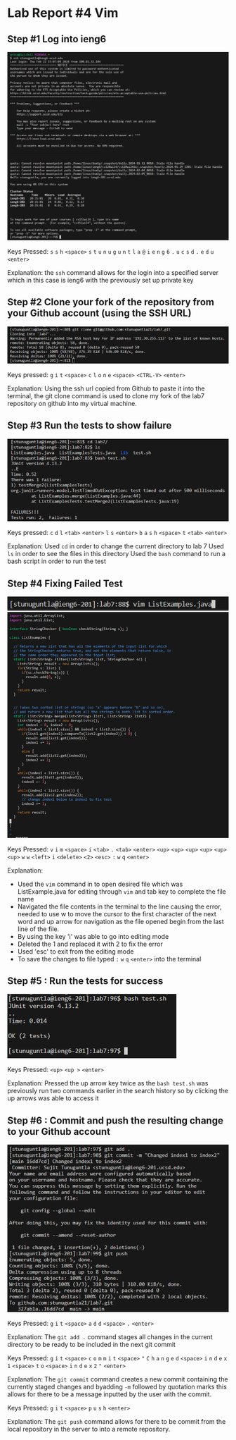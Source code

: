 # Lab Report #4 Vim #

## Step #1 Log into ieng6 ##

![Image](1.png)

Keys Pressed:
`s` `s` `h` `<space>` `s` `t` `u` `n` `u` `g` `u` `n` `t` `l` `a` `@` `i` `e` `n` `g` `6` `.` `u` `c` `s` `d` `.` `e` `d` `u` `<enter>` 

Explanation: the `ssh` command allows for the login into a specified server which in this case is ieng6 with the previously set up private key

## Step #2 Clone your fork of the repository from your Github account (using the SSH URL)
![Image](2.png)

Keys pressed:
`g` `i` `t` `<space>` `c` `l` `o` `n` `e` `<space>` `<CTRL-V>` `<enter>` 

Explanation: Using the ssh url copied from Github to paste it into the terminal, the git clone
command is used to clone my fork of the lab7 repository on github into my virtual machine.

## Step #3 Run the tests to show failure
![Image](3.png)

Keys pressed:
`c` `d` `l` `<tab>` `<enter>`
`l` `s` `<enter>`
`b` `a` `s` `h` `<space>`  `t` `<tab>` `<enter>`

Explanation:
Used `cd` in order to change the current directory to lab 7
Used `ls` in order to see the files in this directory
Used the `bash` command to run a bash script in order to run the test

## Step #4 Fixing Failed Test

![Image](4.png)
![Image](5.png)

Keys Pressed:
`v` `i` `m` `<space>` `i` `<tab>` `.` `<tab>` `<enter>`
`<up>` `<up>` `<up>` `<up>` `<up>` `<up>` `w` `w` `<left>`
`i`
`<delete>` `<2>` 
`<esc>`
`:` `w` `q` `<enter>` 

Explanation: 
* Used the `vim` command in to open desired file which was ListExample.java for editing through `vim` and tab key to complete the file name
* Navigated the file contents in the terminal to the line causing the error, needed to use w to move the cursor to the first character of the next word and up arrow for navigation as the file opened begin from the last line of the file.
* By using the key 'i' was able to go into editing mode
* Deleted the 1 and replaced it with 2 to fix the error
* Used 'esc' to exit from the editing mode
* To save the changes to file typed `:` `w` `q` `<enter>` into the terminal

## Step #5 : Run the tests for success
![Image](6.png)

Keys Pressed:
`<up>` `<up >` `<enter>` 

Explanation:
Pressed the up arrow key twice as the `bash test.sh` was previously run two commands earlier in the search history so by clicking the up arrows was able to access it

## Step #6 : Commit and push the resulting change to your Github account
![Image](7.png)

Keys Pressed:
`g` `i` `t` `<space>` `a` `d` `d` `<space>` `.` `<enter>` 

Explanation:
The `git add .` command stages all changes in the current directory to be ready to be included in the next git commit

Keys Pressed:
`g` `i` `t` `<space>` `c` `o` `m` `m` `i` `t` `<space>` `"` `C` `h` `a` `n` `g` `e` `d` `<space>` `i` `n` `d` `e` `x` `1` `<space>` `t` `o` `<space>` `i` `n` `d` `e` `x` `2` `"` `<enter>` 

Explanation: 
The `git commit` command creates a new commit containing the currently staged changes and byadding `-m` followed by quotation marks this allows for there to be a message inputted by the user with the commit.

Keys Pressed:
`g` `i` `t` `<space>` `p` `u` `s` `h` `<enter>` 

Explanation:
The `git push` command allows for there to be commit from the local repository in the server to into a remote repository.

